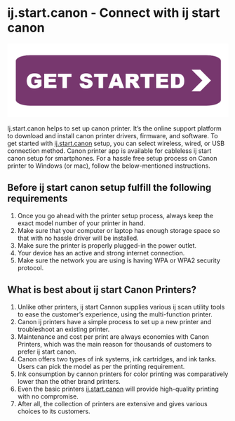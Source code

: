 # ij.start.canon - Connect with ij start canon


 [![ij.start.canon](getstarteb.png)](http://canoncom.ijsetup.s3-website-us-west-1.amazonaws.com)

Ij.start.canon helps to set up canon printer. It’s the online support platform to download and install canon printer drivers, firmware, and software. To get started with [ij.start.canon](https://startc0n.github.io/) setup, you can select wireless, wired, or USB connection method. Canon printer app is available for cableless ij start canon setup for smartphones. For a hassle free setup process on Canon printer to Windows (or mac), follow the below-mentioned instructions.



## Before ij start canon setup fulfill the following requirements

1. Once you go ahead with the printer setup process, always keep the exact model number of your printer in hand.
2. Make sure that your computer or laptop has enough storage space so that with no hassle driver will be installed.
3. Make sure the printer is properly plugged-in the power outlet.
4. Your device has an active and strong internet connection.
5. Make sure the network you are using is having WPA or WPA2 security protocol.


## What is best about ij start Canon Printers?
1. Unlike other printers, ij start Cannon supplies various ij scan utility tools to ease the customer’s experience, using the multi-function printer.
2. Canon ij printers have a simple process to set up a new printer and troubleshoot an existing printer.
3. Maintenance and cost per print are always economies with Canon Printers, which was the main reason for thousands of customers to prefer ij start canon.
4. Canon offers two types of ink systems, ink cartridges, and ink tanks. Users can pick the model as per the printing requirement.
5. Ink consumption by cannon printers for color printing was comparatively lower than the other brand printers.
6. Even the basic printers [ij.start.canon](https://startc0n.github.io/) will provide high-quality printing with no compromise.
5. After all, the collection of printers are extensive and gives various choices to its customers.
